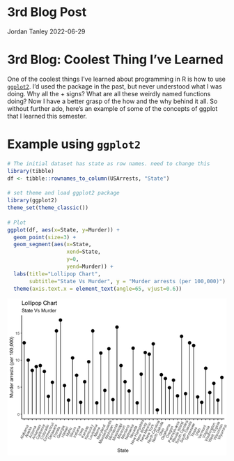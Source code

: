 3rd Blog Post
================
Jordan Tanley
2022-06-29

# 3rd Blog: Coolest Thing I’ve Learned

One of the coolest things I’ve learned about programming in R is how to
use
[`ggplot2`](file:///Users/jordantanley/Downloads/data-visualization%20(2).pdf).
I’d used the package in the past, but never understood what I was doing.
Why all the + signs? What are all these weirdly named functions doing?
Now I have a better grasp of the how and the why behind it all. So
without further ado, here’s an example of some of the concepts of ggplot
that I learned this semester.

# Example using `ggplot2`

``` r
# The initial dataset has state as row names. need to change this
library(tibble)
df <- tibble::rownames_to_column(USArrests, "State")

# set theme and load ggplot2 package
library(ggplot2)
theme_set(theme_classic())

# Plot
ggplot(df, aes(x=State, y=Murder)) + 
  geom_point(size=3) + 
  geom_segment(aes(x=State, 
                   xend=State, 
                   y=0, 
                   yend=Murder)) + 
  labs(title="Lollipop Chart", 
       subtitle="State Vs Murder", y = "Murder arrests (per 100,000)")  + 
  theme(axis.text.x = element_text(angle=65, vjust=0.6))
```

![](../images/unnamed-chunk-2-1.png)<!-- -->
